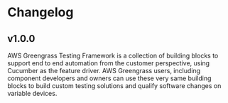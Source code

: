 # Changelog

## v1.0.0


AWS Greengrass Testing Framework is a collection of building blocks to support end to end automation from the customer perspective, using Cucumber as the feature driver. 
 AWS Greengrass users, including component developers and owners can use these very same building blocks to build custom testing solutions and qualify software changes on variable devices.